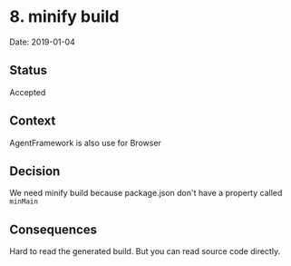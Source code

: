# 8. minify build

Date: 2019-01-04

## Status

Accepted

## Context

AgentFramework is also use for Browser

## Decision

We need minify build because package.json don't have a property called `minMain`

## Consequences

Hard to read the generated build. But you can read source code directly.

